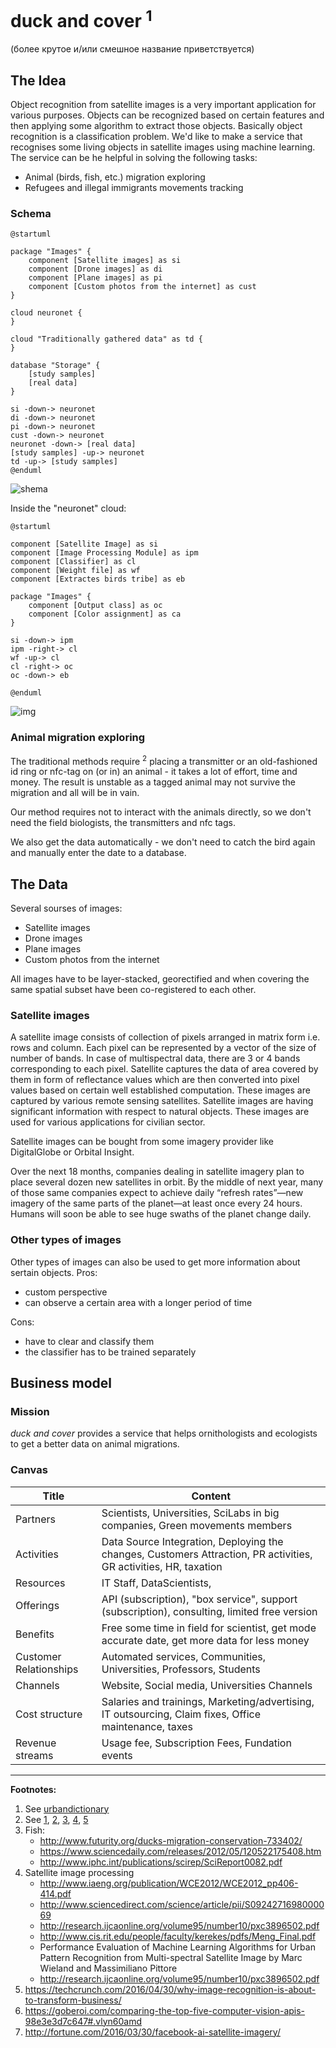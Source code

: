 # duck and cover <sup>1</sup>
(более крутое и/или смешное название приветствуется)

## The Idea
Object recognition from satellite images is a very important application for various purposes. Objects can be recognized based on certain features and then applying some algorithm to extract those objects. Basically object recognition is a classification problem.
We'd like to make a service that recognises some living objects in satellite images using machine learning.
The service can be he helpful in solving the following tasks:
- Animal (birds, fish, etc.) migration exploring
- Refugees and illegal immigrants movements tracking

### Schema
```
@startuml

package "Images" {
    component [Satellite images] as si
    component [Drone images] as di
    component [Plane images] as pi
    component [Custom photos from the internet] as cust
}

cloud neuronet {
}

cloud "Traditionally gathered data" as td {
}

database "Storage" {
    [study samples]
    [real data]
}

si -down-> neuronet
di -down-> neuronet
pi -down-> neuronet
cust -down-> neuronet
neuronet -down-> [real data]
[study samples] -up-> neuronet
td -up-> [study samples]
@enduml
```
![shema](https://raw.githubusercontent.com/BigDataHSE2016/m02-bdcollection/master/prj-natasha-team/blob/hw01-schema-gen.png)

Inside the "neuronet" cloud:

```
@startuml

component [Satellite Image] as si
component [Image Processing Module] as ipm
component [Classifier] as cl
component [Weight file] as wf
component [Extractes birds tribe] as eb

package "Images" {
    component [Output class] as oc
    component [Color assignment] as ca
}

si -down-> ipm
ipm -right-> cl
wf -up-> cl
cl -right-> oc
oc -down-> eb

@enduml
```
![img](https://raw.githubusercontent.com/BigDataHSE2016/m02-bdcollection/master/prj-natasha-team/blob/hw01-qqq.png)

### Animal migration exploring
The traditional methods require  <sup>2</sup> placing a transmitter or an old-fashioned id ring or nfc-tag on (or in) an animal - it takes a lot of effort, time and money. The result is unstable as a tagged animal may not survive the migration and all will be in vain.

Our method requires not to interact with the animals directly, so we don't need the field biologists, the transmitters and nfc tags.

We also get the data automatically - we don't need to catch the bird again and manually enter the date to a database.

## The Data
Several sourses of images:
- Satellite images
- Drone images
- Plane images
- Custom photos from the internet

All images have to be layer-stacked, georectified and when covering the same spatial subset have been co-registered to each other.

### Satellite images
A satellite image consists of collection of pixels arranged in matrix form i.e. rows and column. Each pixel can be represented by a vector of the size of number of bands. In case of multispectral data, there are 3 or 4 bands corresponding to each pixel. Satellite captures the data of area covered by them in form of reflectance values which are then converted into pixel values based on certain well established computation. These images are captured by various remote sensing satellites. Satellite images are having significant information with respect to natural objects. These images are used for various applications for civilian sector.

Satellite images can be bought from some imagery provider like DigitalGlobe or Orbital Insight.

Over the next 18 months, companies dealing in satellite imagery plan to place several dozen new satellites in orbit. By the middle of next year, many of those same companies expect to achieve daily “refresh rates”—new imagery of the same parts of the planet—at least once every 24 hours. Humans will soon be able to see huge swaths of the planet change daily.

### Other types of images

Other types of images can also be used to get more information about sertain objects.
Pros:
- custom perspective
- can observe a certain area with a longer period of time

Cons:
- have to clear and classify them
- the classifier has to be trained separately

## Business model
### Mission
_duck and cover_ provides a service that helps ornithologists and ecologists to get a better data on animal migrations.

### Canvas
Title | Content
--- | ---
Partners | Scientists, Universities, SciLabs in big companies, Green movements members
Activities | Data Source Integration, Deploying the changes, Customers Attraction, PR activities, GR activities, HR, taxation
Resources | IT Staff, DataScientists,
Offerings | API (subscription), "box service", support (subscription), consulting, limited free version
Benefits | Free some time in field for scientist, get mode accurate date, get more data for less money
Customer Relationships | Automated services, Communities, Universities, Professors, Students
Channels | Website, Social media,  Universities Channels
Cost structure | Salaries and trainings, Marketing/advertising,  IT outsourcing,  Claim fixes,  Office maintenance, taxes
Revenue streams | Usage fee, Subscription Fees,  Fundation events

--------

**Footnotes:**

1. See [urbandictionary](http://www.urbandictionary.com/define.php?term=duck+and+cover)
2. See [1](https://www.wbsj.org/nature/kisyou/bfs/pdf/tracking.pdf), [2](http://www.audubon.org/news/tracking-birds-migration-paths-online), [3](http://www.werc.usgs.gov/researchtopicpage.aspx?id=12), [4](https://www.allaboutbirds.org/the-basics-how-why-and-where-of-bird-migration/), [5](http://www.futurity.org/ducks-migration-conservation-733402/)
3. Fish:
    - http://www.futurity.org/ducks-migration-conservation-733402/
    - https://www.sciencedaily.com/releases/2012/05/120522175408.htm
    - http://www.iphc.int/publications/scirep/SciReport0082.pdf
4. Satellite image processing
    - http://www.iaeng.org/publication/WCE2012/WCE2012_pp406-414.pdf
    - http://www.sciencedirect.com/science/article/pii/S0924271698000069
    - http://research.ijcaonline.org/volume95/number10/pxc3896502.pdf
    - http://www.cis.rit.edu/people/faculty/kerekes/pdfs/Meng_Final.pdf
    - Performance Evaluation of Machine Learning Algorithms for Urban Pattern Recognition from Multi-spectral Satellite Image by Marc Wieland and Massimiliano Pittore
    - http://research.ijcaonline.org/volume95/number10/pxc3896502.pdf
5. https://techcrunch.com/2016/04/30/why-image-recognition-is-about-to-transform-business/
6. https://goberoi.com/comparing-the-top-five-computer-vision-apis-98e3e3d7c647#.vlyn60amd
7. http://fortune.com/2016/03/30/facebook-ai-satellite-imagery/
